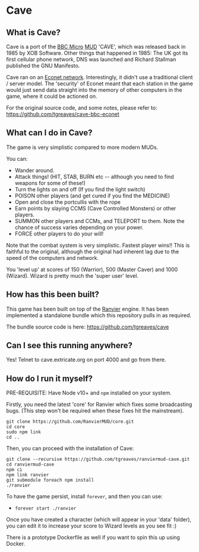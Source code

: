 # Cave

## What is Cave?

Cave is a port of the [BBC Micro](https://en.wikipedia.org/wiki/BBC_Micro) [MUD](https://en.wikipedia.org/wiki/MUD) 'CAVE', which was released back in 1985 by XOB Software.  Other things that happened in 1985: The UK got its first cellular phone network, DNS was launched and Richard Stallman published the GNU Manifesto.

Cave ran on an [Econet network](https://en.wikipedia.org/wiki/Econet).  Interestingly, it didn't use a traditional client / server model.  The 'security' of Econet meant that each station in the game would just send data straight into the memory of other computers in the game, where it could be actioned on.

For the original source code, and some notes, please refer to: https://github.com/tgreaves/cave-bbc-econet

## What can I do in Cave?

The game is very simplistic compared to more modern MUDs.

You can:

* Wander around.
* Attack things! (HIT, STAB, BURN etc -- although you need to find weapons for some of these!)
* Turn the lights on and off (If you find the light switch)
* POISON other players  (and get cured if you find the MEDICINE)
* Open and close the portcullis with the rope
* Earn points by slaying CCMS (Cave Controlled Monsters) or other players.
* SUMMON other players and CCMs, and TELEPORT to them.  Note the chance of success varies depending on your power.
* FORCE other players to do your will!

Note that the combat system is very simplistic.  Fastest player wins!!  This is faithful to the original, although the original had inherent lag due to the speed of the computers and network.

You 'level up' at scores of 150 (Warrior), 500 (Master Caver) and 1000 (Wizard).  Wizard is pretty much the 'super user' level.

## How has this been built?

This game has been built on top of the [Ranvier](https://ranviermud.com) engine.  It has been implemented a standalone bundle which this repository pulls in as required.  

The bundle source code is here: https://github.com/tgreaves/cave

## Can I see this running anywhere?

Yes!  Telnet to cave.extricate.org on port 4000 and go from there.

## How do I run it myself?

PRE-REQUISITE: Have Node v10+ and `npm` installed on your system.

Firstly, you need the latest 'core' for Ranvier which fixes some broadcasting bugs.
(This step won't be required when these fixes hit the mainstream).

```
git clone https://github.com/RanvierMUD/core.git
cd core
sudo npm link
cd ..
```

Then, you can proceed with the installation of Cave:

```
git clone --recursive https://github.com/tgreaves/ranviermud-cave.git
cd ranviermud-cave
npm ci
npm link ranvier
git submodule foreach npm install
./ranvier
```

To have the game persist, install `forever`, and then you can use:

* `forever start ./ranvier`

Once you have created a character (which will appear in your 'data' folder), you can edit it to increase your score to Wizard levels as you see fit :)

There is a prototype Dockerfile as well if you want to spin this up using Docker.
